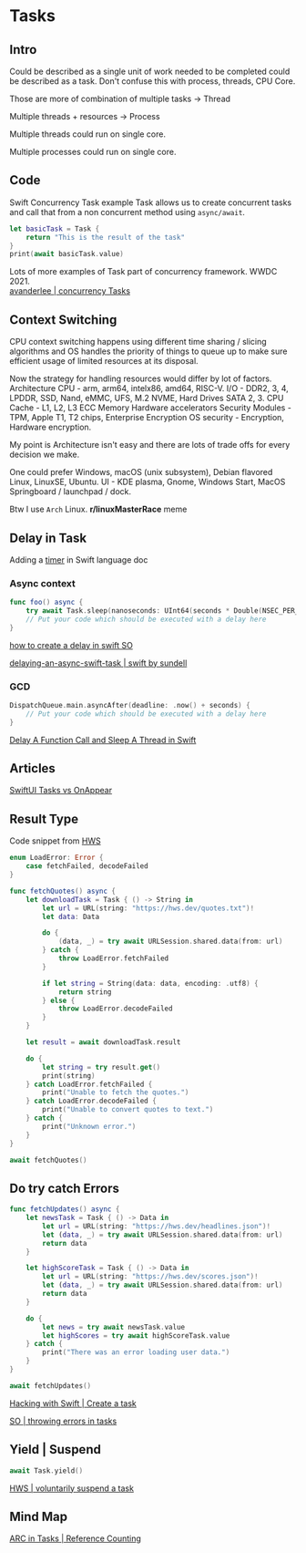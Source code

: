 # Tasks

## Intro

Could be described as a single unit of work needed to be completed could be described as a task.
Don't confuse this with process, threads, CPU Core.

Those are more of combination of multiple tasks -> Thread

Multiple threads + resources -> Process

Multiple threads could run on single core.

Multiple processes could run on single core.

## Code 

Swift Concurrency Task example
Task allows us to create concurrent tasks and call that from a non concurrent method using `async/await`.

```swift
let basicTask = Task {
    return "This is the result of the task"
}
print(await basicTask.value)
```

Lots of more examples of Task part of concurrency framework. WWDC 2021.  
[avanderlee | concurrency Tasks](https://www.avanderlee.com/concurrency/tasks/)

## Context Switching

CPU context switching happens using different time sharing / slicing algorithms and OS handles the priority of things to queue up to make sure efficient usage of limited resources at its disposal.

Now the strategy for handling resources would differ by lot of factors. 
Architecture CPU - arm, arm64, intelx86, amd64, RISC-V.
I/O - DDR2, 3, 4, LPDDR, SSD, Nand, eMMC, UFS, M.2 NVME, Hard Drives SATA 2, 3.
CPU Cache - L1, L2, L3
ECC Memory
Hardware accelerators
Security Modules - TPM, Apple T1, T2 chips, Enterprise Encryption
OS security - Encryption, Hardware encryption.

My point is Architecture isn't easy and there are lots of trade offs for every decision we make.

One could prefer Windows, macOS (unix subsystem), Debian flavored Linux, LinuxSE, Ubuntu.
UI - KDE plasma, Gnome, Windows Start, MacOS Springboard / launchpad / dock.

Btw I use `Arch` Linux.  **r/linuxMasterRace** meme

## Delay in Task

Adding a [timer](../ios/lifecycle/timer.md) in Swift language doc

### Async context

```swift
func foo() async {
    try await Task.sleep(nanoseconds: UInt64(seconds * Double(NSEC_PER_SEC)))
    // Put your code which should be executed with a delay here
}
```

[how to create a delay in swift SO](https://stackoverflow.com/questions/27517632/how-to-create-a-delay-in-swift)

[delaying-an-async-swift-task | swift by sundell](https://www.swiftbysundell.com/articles/delaying-an-async-swift-task/)

### GCD

```swift
DispatchQueue.main.asyncAfter(deadline: .now() + seconds) {
    // Put your code which should be executed with a delay here
}
```

[Delay A Function Call and Sleep A Thread in Swift](https://www.advancedswift.com/delay-function-sleep-thread-swift/)

## Articles 

[SwiftUI Tasks vs OnAppear](https://byby.dev/swiftui-task-vs-onappear) 

## Result Type

Code snippet from [HWS](https://www.hackingwithswift.com/quick-start/concurrency/how-to-get-a-result-from-a-task)

```swift
enum LoadError: Error {
    case fetchFailed, decodeFailed
}

func fetchQuotes() async {
    let downloadTask = Task { () -> String in
        let url = URL(string: "https://hws.dev/quotes.txt")!
        let data: Data

        do {
            (data, _) = try await URLSession.shared.data(from: url)
        } catch {
            throw LoadError.fetchFailed
        }

        if let string = String(data: data, encoding: .utf8) {
            return string
        } else {
            throw LoadError.decodeFailed
        }
    }

    let result = await downloadTask.result

    do {
        let string = try result.get()
        print(string)
    } catch LoadError.fetchFailed {
        print("Unable to fetch the quotes.")
    } catch LoadError.decodeFailed {
        print("Unable to convert quotes to text.")
    } catch {
        print("Unknown error.")
    }
}

await fetchQuotes()
```


## Do try catch Errors 

```swift
func fetchUpdates() async {
    let newsTask = Task { () -> Data in
        let url = URL(string: "https://hws.dev/headlines.json")!
        let (data, _) = try await URLSession.shared.data(from: url)
        return data
    }

    let highScoreTask = Task { () -> Data in
        let url = URL(string: "https://hws.dev/scores.json")!
        let (data, _) = try await URLSession.shared.data(from: url)
        return data
    }

    do {
        let news = try await newsTask.value
        let highScores = try await highScoreTask.value
    } catch {
        print("There was an error loading user data.")
    }
}

await fetchUpdates()
```

[Hacking with Swift | Create a task](https://www.hackingwithswift.com/quick-start/concurrency/how-to-create-and-run-a-task)

[SO | throwing errors in tasks](https://stackoverflow.com/questions/70314263/throwing-errors-inside-a-root-task)


## Yield | Suspend


```swift
await Task.yield()
```

[HWS | voluntarily suspend a task](https://www.hackingwithswift.com/quick-start/concurrency/how-to-voluntarily-suspend-a-task)




## Mind Map

[ARC in Tasks | Reference Counting](arc.md#Tasks)

